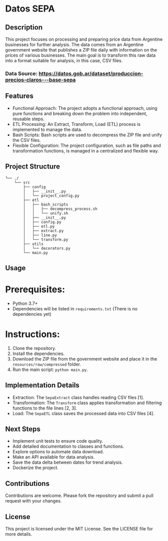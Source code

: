 # Datos SEPA

## Description

This project focuses on processing and preparing price data from Argentine businesses for further analysis. 
The data comes from an Argentine government website that publishes a ZIP file daily with information on 
the prices of various businesses. The main goal is to transform this raw data into a format suitable 
for analysis, in this case, CSV files.

### Data Source: https://datos.gob.ar/dataset/produccion-precios-claros---base-sepa

## Features

- Functional Approach: The project adopts a functional approach, using pure functions and breaking down the 
  problem into independent, reusable steps.
- ETL Processing: An Extract, Transform, Load (ETL) process is implemented to manage the data.
- Bash Scripts: Bash scripts are used to decompress the ZIP file and unify the CSV files.
- Flexible Configuration: The project configuration, such as file paths and transformation functions, 
  is managed in a centralized and flexible way.

## Project Structure

```
└── ./
    └── src
        ├── config
        │   ├── __init__.py
        │   └── project_config.py
        ├── etl
        │   ├── bash_scripts
        │   │   ├── decompress_process.sh
        │   │   └── unify.sh
        │   ├── __init__.py
        │   ├── config.py
        │   ├── etl.py
        │   ├── extract.py
        │   ├── line.py
        │   └── transform.py
        ├── utils
        │   └── decorators.py
        └── main.py
```

## Usage

# Prerequisites:

- Python 3.7+
- Dependencies will be listed in `requirements.txt` (There is no dependencies yet)

# Instructions:

1. Clone the repository.
2. Install the dependencies.
3. Download the ZIP file from the government website and place it in the `resources/raw/compressed` folder.
4. Run the main script: `python main.py`.

## Implementation Details

- Extraction: The `SepaExtract` class handles reading CSV files [1].
- Transformation: The `Transform` class applies transformation and filtering functions to the file lines [2, 3].
- Load: The `SepaETL` class saves the processed data into CSV files [4].

## Next Steps

- Implement unit tests to ensure code quality.
- Add detailed documentation to classes and functions.
- Explore options to automate data download.
- Make an API available for data analysis.
- Save the data delta between dates for trend analysis.
- Dockerize the project.

## Contributions

Contributions are welcome. Please fork the repository and submit a pull request with your changes.

## License

This project is licensed under the MIT License. See the LICENSE file for more details.